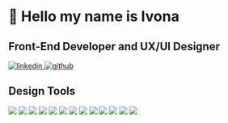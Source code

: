 
<h1> 👋 Hello my name is Ivona</h1> 
<h2>Front-End Developer and UX/UI Designer</h2>
<p allign=center>
  <a href='https://www.linkedin.com/in/ivona-iv/'>
    <img alt='linkedin' title='Linkedin Profile' src='https://img.shields.io/badge/LinkedIn-0077B5?style=for-the-badge&logo=linkedin&logoColor=white'/>
  </a>
    <a href='https://github.com/IvonaIva00'>
    <img alt='github' title='Follow' src='https://img.shields.io/badge/GitHub-100000?style=for-the-badge&logo=github&labelColor=8C4FFF'/>
  </a>
</p>

<h2>Design Tools</h2>
<p allign=center>
  <a><img  src='https://img.shields.io/badge/firebase-ffca28?style=for-the-badge&logo=firebase&logoColor=black'/> </a>
  <a><img  src='https://img.shields.io/badge/React-20232A?style=for-the-badge&logo=react&logoColor=61DAFB'/> </a>
   <a><img  src='https://img.shields.io/badge/HTML5-E34F26?style=for-the-badge&logo=html5&logoColor=white'/> </a>
   <a><img  src='https://img.shields.io/badge/TypeScript-007ACC?style=for-the-badge&logo=typescript&logoColor=white'/> </a>
   <a><img  src='https://img.shields.io/badge/CSS3-1572B6?style=for-the-badge&logo=css3&logoColor=white'/> </a>
  <a><img  src='https://img.shields.io/badge/JavaScript-323330?style=for-the-badge&logo=javascript&logoColor=F7DF1E'/> </a>
  <a><img  src='https://img.shields.io/badge/Leaflet-199900?style=for-the-badge&logo=Leaflet&logoColor=white'/> </a>
   <a><img  src='https://img.shields.io/badge/Microsoft_Office-D83B01?style=for-the-badge&logo=microsoft-office&logoColor=white'/> </a>
  <a><img  src='https://img.shields.io/badge/Adobe%20Creative%20Cloud-DA1F26?style=for-the-badge&logo=Adobe%20Creative%20Cloud&logoColor=white'/> </a>
  <a><img  src='https://img.shields.io/badge/Figma-F24E1E?style=for-the-badge&logo=figma&labelColor=white'/> </a>
    <a><img  src='https://img.shields.io/badge/blender-%23F5792A.svg?style=for-the-badge&logo=blender&logoColor=white'/> </a>
   <a><img  src='https://img.shields.io/badge/Tableau-E97627?style=for-the-badge&logo=Tableau&labelColor=white'/> </a>
   <a><img  src='https://img.shields.io/badge/Google%20Analytics-E37400?style=for-the-badge&logo=google%20analytics&labelColor=white'/> </a>
 
</p>


<!--
**IvonaIva00/IvonaIva00** is a ✨ _special_ ✨ repository because its `README.md` (this file) appears on your GitHub profile.

Here are some ideas to get you started:

- 🔭 I’m currently working on ...
- 🌱 I’m currently learning ...
- 👯 I’m looking to collaborate on ...
- 🤔 I’m looking for help with ...
- 💬 Ask me about ...
- 📫 How to reach me: ...
- 😄 Pronouns: ...
- ⚡ Fun fact: ...
-->
